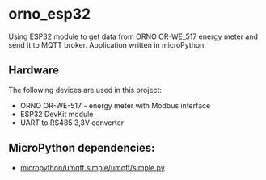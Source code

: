 # orno_esp32

Using ESP32 module to get data from ORNO OR-WE_517 energy meter and send it to MQTT broker.
Application written in microPython.

## Hardware
The following devices are used in this project:
- ORNO OR-WE-517 - energy meter with Modbus interface
- ESP32 DevKit module
- UART to RS485 3,3V converter

## MicroPython dependencies:
* [micropython/umqtt.simple/umqtt/simple.py](https://github.com/micropython/micropython-lib/blob/master/micropython/umqtt.simple/umqtt/simple.py)


